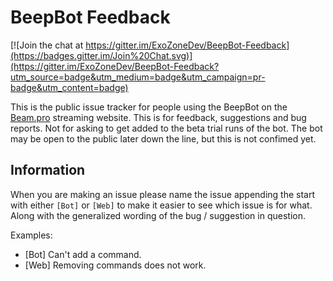 # BeepBot Feedback

[![Join the chat at https://gitter.im/ExoZoneDev/BeepBot-Feedback](https://badges.gitter.im/Join%20Chat.svg)](https://gitter.im/ExoZoneDev/BeepBot-Feedback?utm_source=badge&utm_medium=badge&utm_campaign=pr-badge&utm_content=badge)

This is the public issue tracker for people using the BeepBot on the [Beam.pro](http://beam.pro) streaming website. This is for feedback, suggestions and bug reports. Not for asking to get added to the beta trial runs of the bot. The bot may be open to the public later down the line, but this is not confimed yet.

## Information

When you are making an issue please name the issue appending the start with either `[Bot]` or `[Web]` to make it easier to see which issue is for what. Along with the generalized wording of the bug / suggestion in question.

Examples:
- [Bot] Can't add a command.
- [Web] Removing commands does not work.

